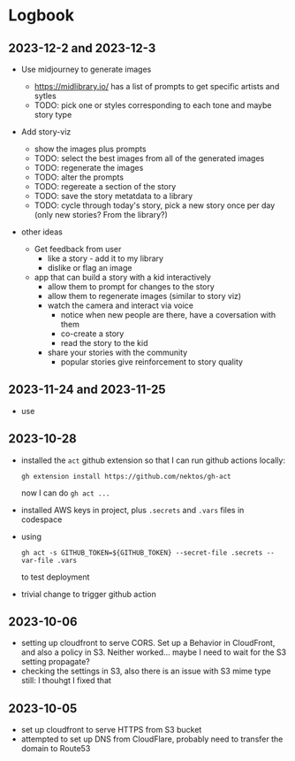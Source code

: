 # Logbook

## 2023-12-2 and 2023-12-3

* Use midjourney to generate images
  * https://midlibrary.io/ has a list of prompts to get specific artists and sytles
  * TODO: pick one or styles corresponding to each tone and maybe story type

* Add story-viz
  * show the images plus prompts
  * TODO: select the best images from all of the generated images
  * TODO: regenerate the images
  * TODO: alter the prompts
  * TODO: regereate a section of the story
  * TODO: save the story metatdata to a library
  * TODO: cycle through today's story, pick a new story once per day (only new stories?  From the library?)

* other ideas
  * Get feedback from user
    * like a story - add it to my library
    * dislike or flag an image
  * app that can build a story with a kid interactively
    * allow them to prompt for changes to the story
    * allow them to regenerate images (similar to story viz)
    * watch the camera and interact via voice
      * notice when new people are there, have a coversation with them
      * co-create a story
      * read the story to the kid
    * share your stories with the community
      * popular stories give reinforcement to story quality
    


## 2023-11-24 and 2023-11-25

 * use 

## 2023-10-28

* installed the `act` github extension so that I can run github actions locally:
    
    ```
    gh extension install https://github.com/nektos/gh-act
    ```
    
    now I can do `gh act ...`
* installed AWS keys in project, plus `.secrets` and `.vars` files in codespace
* using 
    ```
    gh act -s GITHUB_TOKEN=${GITHUB_TOKEN} --secret-file .secrets --var-file .vars
    ```
    to test deployment
* trivial change to trigger github action

## 2023-10-06
- setting up cloudfront to serve CORS.  Set up a Behavior in CloudFront, and also a policy in S3.  Neither worked... maybe I need to wait for the S3 setting propagate?
- checking the settings in S3, also there is an issue with S3 mime type still: I thouhgt I fixed that

## 2023-10-05
- set up cloudfront to serve HTTPS from S3 bucket
- attempted to set up DNS from CloudFlare, probably need to transfer the domain to Route53
